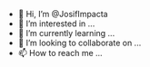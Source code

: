 - 👋 Hi, I’m @JosifImpacta
- 👀 I’m interested in ...
- 🌱 I’m currently learning ...
- 💞️ I’m looking to collaborate on ...
- 📫 How to reach me ...

<!---
JosifImpacta/JosifImpacta is a ✨ special ✨ repository because its `README.md` (this file) appears on your GitHub profile.
You can click the Preview link to take a look at your changes.
--->
